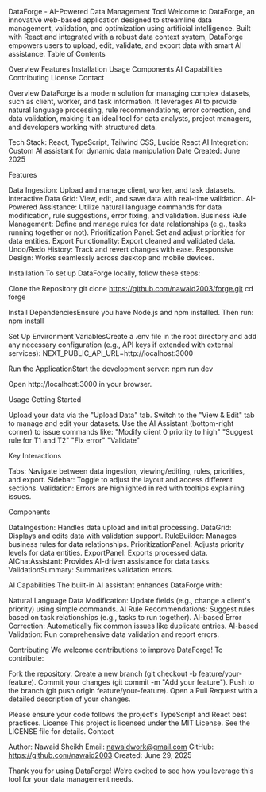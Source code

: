 DataForge - AI-Powered Data Management Tool
Welcome to DataForge, an innovative web-based application designed to streamline data management, validation, and optimization using artificial intelligence. Built with React and integrated with a robust data context system, DataForge empowers users to upload, edit, validate, and export data with smart AI assistance.
Table of Contents

Overview
Features
Installation
Usage
Components
AI Capabilities
Contributing
License
Contact

Overview
DataForge is a modern solution for managing complex datasets, such as client, worker, and task information. It leverages AI to provide natural language processing, rule recommendations, error correction, and data validation, making it an ideal tool for data analysts, project managers, and developers working with structured data.

Tech Stack: React, TypeScript, Tailwind CSS, Lucide React
AI Integration: Custom AI assistant for dynamic data manipulation
Date Created: June 2025

Features

Data Ingestion: Upload and manage client, worker, and task datasets.
Interactive Data Grid: View, edit, and save data with real-time validation.
AI-Powered Assistance: Utilize natural language commands for data modification, rule suggestions, error fixing, and validation.
Business Rule Management: Define and manage rules for data relationships (e.g., tasks running together or not).
Prioritization Panel: Set and adjust priorities for data entities.
Export Functionality: Export cleaned and validated data.
Undo/Redo History: Track and revert changes with ease.
Responsive Design: Works seamlessly across desktop and mobile devices.

Installation
To set up DataForge locally, follow these steps:

Clone the Repository
git clone https://github.com/nawaid2003/forge.git
cd forge

Install DependenciesEnsure you have Node.js and npm installed. Then run:
npm install

Set Up Environment VariablesCreate a .env file in the root directory and add any necessary configuration (e.g., API keys if extended with external services):
NEXT_PUBLIC_API_URL=http://localhost:3000

Run the ApplicationStart the development server:
npm run dev

Open http://localhost:3000 in your browser.

Usage
Getting Started

Upload your data via the "Upload Data" tab.
Switch to the "View & Edit" tab to manage and edit your datasets.
Use the AI Assistant (bottom-right corner) to issue commands like:
"Modify client 0 priority to high"
"Suggest rule for T1 and T2"
"Fix error"
"Validate"

Key Interactions

Tabs: Navigate between data ingestion, viewing/editing, rules, priorities, and export.
Sidebar: Toggle to adjust the layout and access different sections.
Validation: Errors are highlighted in red with tooltips explaining issues.

Components

DataIngestion: Handles data upload and initial processing.
DataGrid: Displays and edits data with validation support.
RuleBuilder: Manages business rules for data relationships.
PrioritizationPanel: Adjusts priority levels for data entities.
ExportPanel: Exports processed data.
AIChatAssistant: Provides AI-driven assistance for data tasks.
ValidationSummary: Summarizes validation errors.

AI Capabilities
The built-in AI assistant enhances DataForge with:

Natural Language Data Modification: Update fields (e.g., change a client's priority) using simple commands.
AI Rule Recommendations: Suggest rules based on task relationships (e.g., tasks to run together).
AI-based Error Correction: Automatically fix common issues like duplicate entries.
AI-based Validation: Run comprehensive data validation and report errors.

Contributing
We welcome contributions to improve DataForge! To contribute:

Fork the repository.
Create a new branch (git checkout -b feature/your-feature).
Commit your changes (git commit -m "Add your feature").
Push to the branch (git push origin feature/your-feature).
Open a Pull Request with a detailed description of your changes.

Please ensure your code follows the project's TypeScript and React best practices.
License
This project is licensed under the MIT License. See the LICENSE file for details.
Contact

Author: Nawaid Sheikh
Email: nawaidwork@gmail.com
GitHub: https://github.com/nawaid2003
Created: June 29, 2025

Thank you for using DataForge! We’re excited to see how you leverage this tool for your data management needs.
